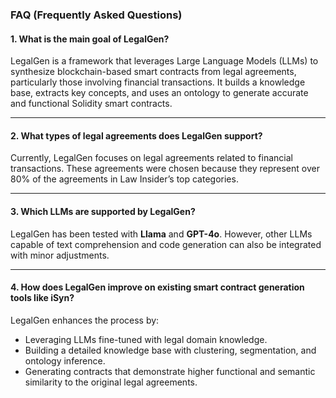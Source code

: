 ### **FAQ (Frequently Asked Questions)**

#### **1. What is the main goal of LegalGen?**
LegalGen is a framework that leverages Large Language Models (LLMs) to synthesize blockchain-based smart contracts from legal agreements, particularly those involving financial transactions. It builds a knowledge base, extracts key concepts, and uses an ontology to generate accurate and functional Solidity smart contracts.

---

#### **2. What types of legal agreements does LegalGen support?**
Currently, LegalGen focuses on legal agreements related to financial transactions. These agreements were chosen because they represent over 80% of the agreements in Law Insider’s top categories.

---

#### **3. Which LLMs are supported by LegalGen?**
LegalGen has been tested with **Llama** and **GPT-4o**. However, other LLMs capable of text comprehension and code generation can also be integrated with minor adjustments.

---

#### **4. How does LegalGen improve on existing smart contract generation tools like iSyn?**
LegalGen enhances the process by:
- Leveraging LLMs fine-tuned with legal domain knowledge.
- Building a detailed knowledge base with clustering, segmentation, and ontology inference.
- Generating contracts that demonstrate higher functional and semantic similarity to the original legal agreements.
